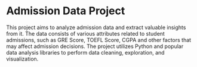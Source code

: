 # Admission Data Project

This project aims to analyze admission data and extract valuable insights from it. The data consists of various attributes related to student admissions, such as GRE Score, TOEFL Score, CGPA and other factors that may affect admission decisions. The project utilizes Python and popular data analysis libraries to perform data cleaning, exploration, and visualization.


